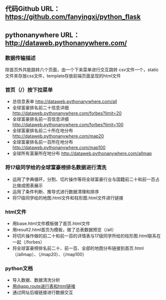 

## 代码Github URL：https://github.com/fanyingxi/python_flask
## pythonanywhere URL：http://dataweb.pythonanywhere.com/

### 数据传输描述
除首页外共能跳转六个页面，由一个下来菜单进行交互跳转
csv文件一个，static文件夹存放css文件，template存放前端页面呈现的html文件

### 首页（/）按下拉菜单
- 总信息表单 http://dataweb.pythonanywhere.com/all
- 全球富豪排名前二十信息详细 http://dataweb.pythonanywhere.com/forbes?limit=20
- 全球富豪排名前一百信息详细 http://dataweb.pythonanywhere.com/forbes?limit=100
- 全球富豪排名前二十所在地分布 http://dataweb.pythonanywhere.com/map20
- 全球富豪排名前一百所在地分布 http://dataweb.pythonanywhere.com/map100
- 全球所有富豪所在地分布 http://dataweb.pythonanywhere.com/allmap


### 将17级同学给的全球富豪榜排名数据进行清洗
* 运用了字典循环，分割、切片操作等将全球富豪行业与国籍前二十和前一百占比做成图表展示
* 运用了条件判断、推导式进行数据清理和排序
* 将17级同学给的地图.html文件和柱形图.html文件进行链接

### html文件
* 用base.html文件模板做了首页.html文件
* 用result2.html首页为模板，做了总表数据预览（/all）
* 将切片操作做的前二十和前一百的详情表与17级同学所给的柱形图.html联系在一起（/forbes）
* 将全球富豪榜排名前二十、前一百、全部的地图分布链接到首页.html（/allmap）、（/map20）、（/map100）

### python文档
* 导入数据、数据清洗分析
* 用@app.route进行表和html链接
* 通过网址后缀链接进行数据交互

